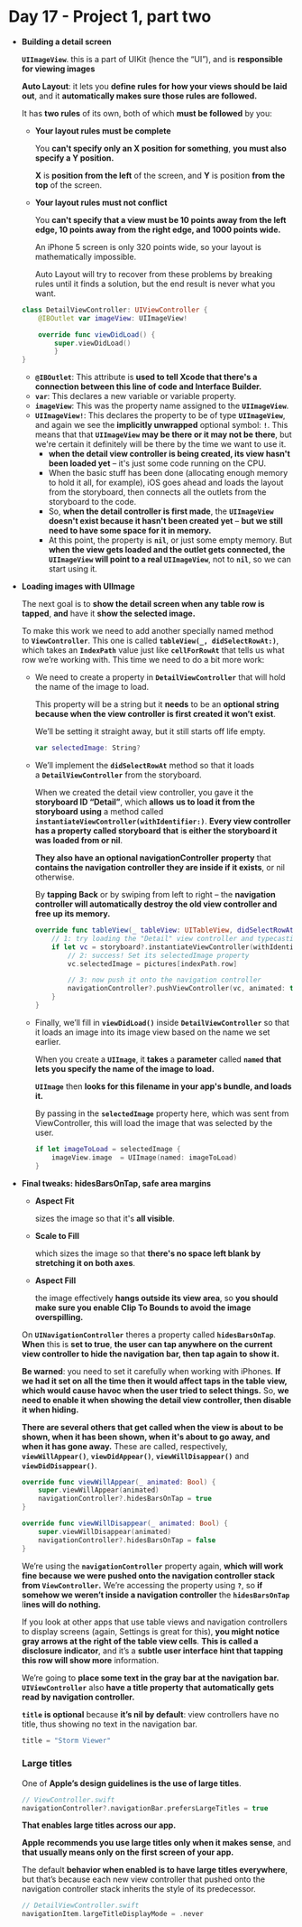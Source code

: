# Day 17 - Project 1, part two

- **Building a detail screen**

    **`UIImageView`**. this is a part of UIKit (hence the “UI”), and is **responsible for viewing images**

    **Auto Layout**: it lets you **define rules for how your views should be laid out**, and it **automatically makes sure those rules are followed.**

    It has **two rules** of its own, both of which **must be followed** by you:

    - **Your layout rules must be complete**

        You **can't specify only an X position for something**, **you must also specify a Y position.** 

        **X** is **position from the left** of the screen, and **Y** is position **from** **the top** of the screen.

    - **Your layout rules must not conflict**

        You **can't specify that a view must be 10 points away from the left edge, 10 points away from the right edge, and 1000 points wide.** 

        An iPhone 5 screen is only 320 points wide, so your layout is mathematically impossible. 

        Auto Layout will try to recover from these problems by breaking rules until it finds a solution, but the end result is never what you want.

    ```swift
    class DetailViewController: UIViewController {
        @IBOutlet var imageView: UIImageView!

        override func viewDidLoad() {
            super.viewDidLoad()
    		}
    }
    ```

    - **`@IBOutlet`**: This attribute is **used to tell Xcode that there's a connection between this line of code and Interface Builder.**
    - **`var`**: This declares a new variable or variable property.
    - **`imageView`**: This was the property name assigned to the **`UIImageView`**.
    - **`UIImageView!`**: This declares the property to be of type **`UIImageView`**, and again we see the **implicitly unwrapped** optional symbol: **`!`**. This means that that **`UIImageView`** **may be there or it may not be there**, but we're certain it definitely will be there by the time we want to use it.
        - **when the detail view controller is being created, its view hasn't been loaded yet** – it's just some code running on the CPU.
        - When the basic stuff has been done (allocating enough memory to hold it all, for example), iOS goes ahead and loads the layout from the storyboard, then connects all the outlets from the storyboard to the code.
        - So, **when the detail controller is first made**, the **`UIImageView`** **doesn't exist because it hasn't been created yet** – **but we still need to have some space for it in memory.**
        - At this point, the property is **`nil`**, or just some empty memory. But **when the view gets loaded and the outlet gets connected, the `UIImageView` will point to a real `UIImageView`**, not to **`nil`**, so we can start using it.

- **Loading images with UIImage**

    The next goal is to **show the detail screen when any table row is tapped**, **and** have it **show the selected image.**

    To make this work we need to add another specially named method to **`ViewController`**. This one is called **`tableView(_, didSelectRowAt:)`**, which takes an **`IndexPath`** value just like **`cellForRowAt`** that tells us what row we’re working with. This time we need to do a bit more work:

    - We need to create a property in **`DetailViewController`** that will hold the name of the image to load.

        This property will be a string but it **needs** to be an **optional string** **because when the view controller is first created it won’t exist**. 

        We’ll be setting it straight away, but it still starts off life empty.

        ```swift
        var selectedImage: String?
        ```

    - We’ll implement the **`didSelectRowAt`** method so that it loads a **`DetailViewController`** from the storyboard.

        When we created the detail view controller, you gave it the **storyboard ID “Detail”**, which **allows** **us to load it from the storyboard** **using** a method called **`instantiateViewController(withIdentifier:)`**. **Every view controller has a property called storyboard** **that** i**s either the storyboard it was loaded from or nil**. 

        **They also have an optional navigationController** **property** that **contains the navigation controller they are inside if it exists**, or nil otherwise.

        By **tapping** **Back** or by swiping from left to right – the **navigation controller will automatically destroy the old view controller and free up its memory.**

        ```swift
        override func tableView(_ tableView: UITableView, didSelectRowAt indexPath: IndexPath) {
            // 1: try loading the "Detail" view controller and typecasting it to be DetailViewController
            if let vc = storyboard?.instantiateViewController(withIdentifier: "Detail") as? DetailViewController {
                // 2: success! Set its selectedImage property
                vc.selectedImage = pictures[indexPath.row]

                // 3: now push it onto the navigation controller
                navigationController?.pushViewController(vc, animated: true)
            }
        }
        ```

    - Finally, we’ll fill in **`viewDidLoad()`** inside **`DetailViewController`** so that it loads an image into its image view based on the name we set earlier.

        When you create a **`UIImage`**, it **takes** a **parameter** called **`named`** **that lets you specify the name of the image to load.** 

        **`UIImage`** then **looks for this filename in your app's bundle, and loads it.** 

        By passing in the **`selectedImage`** property here, which was sent from ViewController, this will load the image that was selected by the user.

        ```swift
        if let imageToLoad = selectedImage {
            imageView.image  = UIImage(named: imageToLoad)
        }
        ```

- **Final tweaks: hidesBarsOnTap, safe area margins**
    - **Aspect Fit**

        sizes the image so that it's **all visible**. 

    - **Scale to Fill**

        which sizes the image so that **there's no space left blank by stretching it on both axes**. 

    - **Aspect Fill**

        the image effectively **hangs outside its view area**, so **you should make sure you enable Clip To Bounds to avoid the image overspilling.**

    On **`UINavigationController`** theres a property called **`hidesBarsOnTap`**. **When** this is **set to true**, **the user can tap anywhere on the current view controller to hide the navigation bar, then tap again to show it.**

    **Be warned**: you need to set it carefully when working with iPhones. **If we had it set on all the time then it would affect taps in the table view, which would cause havoc when the user tried to select things.** So, **we need to enable it when showing the detail view controller, then disable it when hiding.**

    **There are several others that get called when the view is about to be shown, when it has been shown, when it's about to go away, and when it has gone away.** These are called, respectively, **`viewWillAppear()`**, **`viewDidAppear()`**, **`viewWillDisappear()`** and **`viewDidDisappear()`**.

    ```swift
    override func viewWillAppear(_ animated: Bool) {
        super.viewWillAppear(animated)
        navigationController?.hidesBarsOnTap = true
    }

    override func viewWillDisappear(_ animated: Bool) {
        super.viewWillDisappear(animated)
        navigationController?.hidesBarsOnTap = false
    }
    ```

    We’re using the **`navigationController`** property again, **which will work fine because we were pushed onto the navigation controller stack from `ViewController`.** We’re accessing the property using **`?`**, so **if somehow we weren’t inside a navigation controller** the **`hidesBarsOnTap`** l**ines will do nothing.**

    If you look at other apps that use table views and navigation controllers to display screens (again, Settings is great for this), **you might notice gray arrows at the right of the table view cells**. **This is called a disclosure indicator**, and it’s a **subtle user interface hint that tapping this row will show more** information.

    We’re going to **place some text in the gray bar at the navigation bar.** **`UIViewController`** also **have a title property** **that automatically gets read by navigation controller.**

    **`title`** **is optional** because **it’s nil by default**: view controllers have no title, thus showing no text in the navigation bar.

    ```swift
    title = "Storm Viewer"
    ```

    ### Large titles

    One of **Apple’s design guidelines is the use of large titles**.

    ```swift
    // ViewController.swift
    navigationController?.navigationBar.prefersLargeTitles = true
    ```

    **That enables large titles across our app.**

    **Apple** **recommends you use large titles only when it makes sense**, and **that usually means only on the first screen of your app.**

    The default **behavior when enabled is to have large titles everywhere**, but that’s because each new view controller that pushed onto the navigation controller stack inherits the style of its predecessor.

    ```swift
    // DetailViewController.swift
    navigationItem.largeTitleDisplayMode = .never
    ```